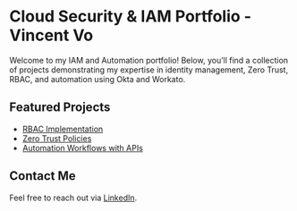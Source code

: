 # Cloud Security & IAM Portfolio - Vincent Vo

Welcome to my IAM and Automation portfolio! Below, you’ll find a collection of projects demonstrating my expertise in identity management, Zero Trust, RBAC, and automation using Okta and Workato.

## Featured Projects
- [RBAC Implementation](rbac-okta.md)
- [Zero Trust Policies](zero-trust.md)
- [Automation Workflows with APIs](automation.md)

## Contact Me  
Feel free to reach out via [LinkedIn](https://linkedin.com/in/vovincent12).

